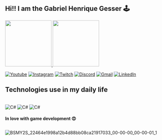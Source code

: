 ## Hi!! I am the Gabriel Henrique Gesser 🕹️

<div>
  <a href="https://github.com/GabrielHGesser">
  <img height="150em" src="https://github-readme-stats.vercel.app/api?username=GabrielHGesser&show_icons=true&theme=merko&include_all_commits=true&count_private=true"/>
  <img height="150em" src="https://github-readme-stats.vercel.app/api/top-langs/?username=GabrielHGesser&layout=compact&langs_count=7&theme=merko"/>
</div>

[![Youtube](https://img.shields.io/badge/YouTube-FF0000?style=for-the-badge&logo=youtube&logoColor=white)](https://www.youtube.com/channel/UC5kYFBmttQ6nixTvCU-ijrw)
[![Instagram](https://img.shields.io/badge/Instagram-E4405F?style=for-the-badge&logo=instagram&logoColor=white)](https://www.instagram.com/gessergabriel/)
[![Twitch](https://img.shields.io/badge/Twitch-9146FF?style=for-the-badge&logo=twitch&logoColor=white)](https://www.twitch.tv/dev_gabriel)
[![Discord](https://img.shields.io/badge/Discord-7289DA?style=for-the-badge&logo=discord&logoColor=white)](https://github.com/GabrielHGesser)
[![Gmail](https://img.shields.io/badge/Gmail-D14836?style=for-the-badge&logo=gmail&logoColor=white)](https://mail.google.com/mail/u/0/#inbox)
[![LinkedIn](https://img.shields.io/badge/LinkedIn-0077B5?style=for-the-badge&logo=linkedin&logoColor=white)](https://www.linkedin.com/feed/)


## Technologies use in my daily life
<div style="display: inline_block"><br/>
    <img align="center" alt="C#" src="https://img.shields.io/badge/C%23-239120?style=for-the-badge&logo=c-sharp&logoColor=white" />
    <img align="center" alt="C#" src="https://img.shields.io/badge/Python-3776AB?style=for-the-badge&logo=python&logoColor=white" />
    <img align="center" alt="C#" src="https://img.shields.io/badge/Unity-100000?style=for-the-badge&logo=unity&logoColor=white" />
</div>

  
  
####  In love with game development 😍


##
  
![BSMY2S_22464e1998a12b4d88bb08ca21917033_00-00-00_00-00-01_1](https://user-images.githubusercontent.com/81266392/173652380-d03e5342-0407-4c8b-9f72-c1cfc391ab3e.gif)
  
  
